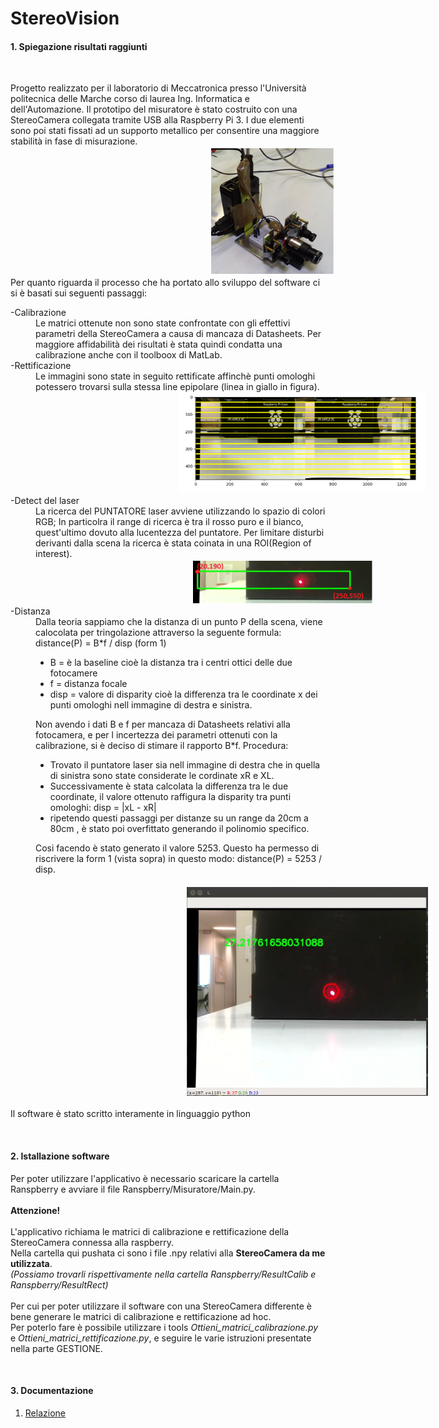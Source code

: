 # StereoVision

<h4> 1. Spiegazione risultati raggiunti </h4>
<br>
<p>
Progetto realizzato per il laboratorio di Meccatronica presso l'Università politecnica delle Marche 
corso di laurea Ing. Informatica e dell'Automazione.
Il prototipo del misuratore è stato costruito con una StereoCamera collegata tramite USB alla Raspberry Pi 3.
I due elementi sono poi stati fissati ad un supporto metallico per consentire una maggiore stabilità in fase di misurazione.
<br>
<img src="https://github.com/GiuseppeCannata/StereoVision/blob/master/imgs/Prototipo.PNG" Hspace="320" Vspace="0">
<br>
Per quanto riguarda il processo che ha portato allo sviluppo del software ci si è basati sui seguenti passaggi:

<dl>
<dt>-Calibrazione</dt>
<dd>
Le matrici ottenute non sono state confrontate con gli effettivi parametri della StereoCamera a causa di mancaza di Datasheets.
Per maggiore affidabilità dei risultati è stata quindi condatta una calibrazione anche con il toolboox di MatLab.
</dd>
  
<dt>-Rettificazione</dt>
<dd>
Le immagini sono state in seguito rettificate affinchè punti omologhi potessero trovarsi sulla stessa line epipolare (linea in giallo in figura).
<br>
<img src="https://github.com/GiuseppeCannata/StereoVision/blob/master/imgs/Rettificazione_Imgs.PNG" Hspace="230" Vspace="0">
</dd>

<dt>-Detect del laser</dt>
<dd>
La ricerca del PUNTATORE laser avviene utilizzando lo spazio di colori RGB; In particolra il range di ricerca è tra il rosso puro e il bianco, quest'ultimo dovuto alla lucentezza del puntatore.
Per limitare disturbi derivanti dalla scena la ricerca è stata coinata in una ROI(Region of interest).
<br>
<img src="https://github.com/GiuseppeCannata/StereoVision/blob/master/imgs/ROI_Laser.PNG" Hspace="250" Vspace="0">
</dd>

<dt>-Distanza</dt>
<dd>
Dalla teoria sappiamo che la distanza di un punto P della scena, viene calocolata per tringolazione attraverso la seguente formula:
<br>                                             distance(P) = B*f / disp    (form 1)
<br>
<ul>
<li>B = è la baseline cioè la distanza tra i centri ottici delle due fotocamere</li>
<li>f = distanza focale</li>
<li>disp = valore di disparity cioè la differenza tra le coordinate x dei punti omologhi nell immagine di destra e sinistra.</li>
</ul>
Non avendo i dati B e f per mancaza di Datasheets relativi alla fotocamera, e per l incertezza dei parametri ottenuti con la calibrazione, si è deciso di stimare il rapporto B*f. Procedura:
<ul>
  <li>Trovato il puntatore laser sia nell immagine di destra che in quella di sinistra sono state considerate le cordinate                    xR e XL.
  </li>
  <li>Successivamente è stata calcolata la differenza tra le due coordinate, il valore ottenuto raffigura la disparity tra                    punti omologhi:
                                                  disp = |xL - xR|
  </li>
  <li>ripetendo questi passaggi per distanze su un range da 20cm a 80cm , è stato poi overfittato generando il polinomio     
         specifico.
  </li>
</ul>
        
Cosi facendo è stato generato il valore  5253.
Questo ha permesso di riscrivere la form 1 (vista sopra) in questo modo:  distance(P) =  5253 / disp.  
<br>
<img src="https://github.com/GiuseppeCannata/StereoVision/blob/master/imgs/Distanza.PNG" Hspace="240" Vspace="0">
</dd>
</dl>

Il software è stato scritto interamente in linguaggio python
</p>
<br>
<h4> 2. Istallazione software </h4>
<p>
Per poter utilizzare l'applicativo è necessario scaricare la cartella Ranspberry e avviare il file Ranspberry/Misuratore/Main.py.
<br><br>
<b>Attenzione!</b>
<br><br>
L'applicativo richiama le matrici di calibrazione e rettificazione della StereoCamera connessa alla raspberry.
<br>
Nella cartella qui pushata ci sono i file .npy relativi alla <b>StereoCamera da me utilizzata</b>.
<br>
<i>(Possiamo trovarli rispettivamente nella cartella Ranspberry/ResultCalib  e Ranspberry/ResultRect)</i>
<br><br>
Per cui per poter utilizzare il software con una StereoCamera differente è bene generare le matrici di calibrazione e rettificazione ad hoc.
<br>
Per poterlo fare è possibile utilizzare i tools <i>Ottieni_matrici_calibrazione.py</i> e <i>Ottieni_matrici_rettificazione.py</i>, e seguire le varie istruzioni presentate nella parte GESTIONE.
</p>
<br>
<h4> 3. Documentazione </h4>
<ol>
  <li><a href="https://github.com/GiuseppeCannata/StereoVision/blob/master/Documentazione/Report%20finale.pdf">Relazione</a> </li>
</ol>

